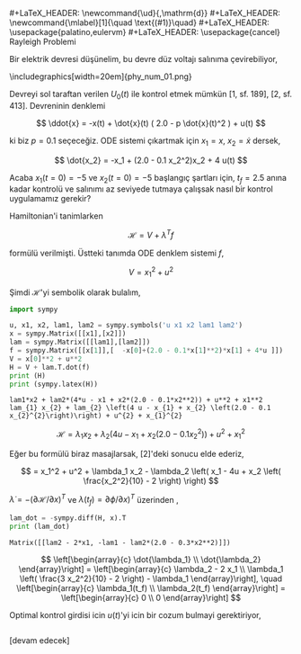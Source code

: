 #+LaTeX_HEADER: \newcommand{\ud}{\,\mathrm{d}}
#+LaTeX_HEADER: \newcommand{\mlabel}[1]{\quad \text{(#1)}\quad}
#+LaTeX_HEADER: \usepackage{palatino,eulervm}
#+LaTeX_HEADER: \usepackage{cancel}
Rayleigh Problemi

Bir elektrik devresi düşünelim, bu devre düz voltajı salınıma çevirebiliyor, 

\includegraphics[width=20em]{phy_num_01.png}

Devreyi sol taraftan verilen $U_0(t)$ ile kontrol etmek mümkün [1,
sf. 189], [2, sf. 413]. Devreninin denklemi

$$
\ddot{x} = -x(t) + \dot{x}(t) ( 2.0 - p \dot{x}(t)^2 ) +  u(t)
$$

ki biz $p = 0.1$ seçeceğiz. ODE sistemi çıkartmak için $x_1 = x$, $x_2
= \dot{x}$ dersek,

$$
\dot{x_2} = -x_1 + (2.0 - 0.1 x_2^2)x_2 + 4 u(t)
$$

Acaba $x_1(t=0)=-5$ ve $x_2(t=0)=-5$ başlangıç şartları için,
$t_f=2.5$ anına kadar kontrolü ve salınımı az seviyede tutmaya
çalışsak nasıl bir kontrol uygulamamız gerekir?

Hamiltonian'i tanimlarken

$$
\mathcal{H} = V + \lambda^T f
$$

formülü verilmişti. Üstteki tanımda ODE denklem sistemi $f$,

$$
V = x_1^2 + u^2
$$

Şimdi $\mathcal{H}$'yi sembolik olarak bulalım,


```python
import sympy

u, x1, x2, lam1, lam2 = sympy.symbols('u x1 x2 lam1 lam2')
x = sympy.Matrix([[x1],[x2]])
lam = sympy.Matrix([[lam1],[lam2]])
f = sympy.Matrix([[x[1]],[  -x[0]+(2.0 - 0.1*x[1]**2)*x[1] + 4*u ]])
V = x[0]**2 + u**2
H = V + lam.T.dot(f)
print (H)
print (sympy.latex(H))
```

```text
lam1*x2 + lam2*(4*u - x1 + x2*(2.0 - 0.1*x2**2)) + u**2 + x1**2
lam_{1} x_{2} + lam_{2} \left(4 u - x_{1} + x_{2} \left(2.0 - 0.1 x_{2}^{2}\right)\right) + u^{2} + x_{1}^{2}
```

$$
\mathcal{H} = \lambda_{1} x_{2} + \lambda_{2} \left(4 u - x_{1} + x_{2} \left(2.0 - 0.1
x_{2}^{2}\right)\right) + u^{2} + x_{1}^{2}
$$

Eğer bu formülü biraz masajlarsak, [2]'deki sonucu elde ederiz,

$$
= x_1^2 + u^2 + \lambda_1 x_2 - \lambda_2
\left( x_1 - 4u + x_2 \left( \frac{x_2^2}{10} - 2 \right)  \right)
$$

$\dot{\lambda} = -(\partial \mathcal{H} / \partial x)^T$ ve  $\lambda(t_f) = \partial \phi / \partial x)^T$ üzerinden ,

```python
lam_dot = -sympy.diff(H, x).T
print (lam_dot)
```

```text
Matrix([[lam2 - 2*x1, -lam1 - lam2*(2.0 - 0.3*x2**2)]])
```

$$
\left[\begin{array}{c}
\dot{\lambda_1} \\ \dot{\lambda_2} 
\end{array}\right] =
\left[\begin{array}{c}
\lambda_2 - 2 x_1 \\
\lambda_1 \left( \frac{3 x_2^2}{10} - 2  \right) - \lambda_1
\end{array}\right],
\quad
\left[\begin{array}{c}
\lambda_1(t_f) \\ \lambda_2(t_f) 
\end{array}\right] =
\left[\begin{array}{c}
0 \\ 0
\end{array}\right]
$$


Optimal kontrol girdisi icin $u(t)$'yi icin bir cozum bulmayi gerektiriyor,

```python

```








[devam edecek]





